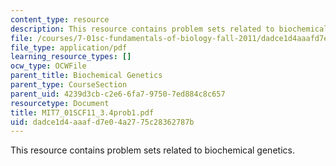```yaml
---
content_type: resource
description: This resource contains problem sets related to biochemical genetics.
file: /courses/7-01sc-fundamentals-of-biology-fall-2011/dadce1d4aaafd7e04a2775c28362787b_MIT7_01SCF11_3.4prob1.pdf
file_type: application/pdf
learning_resource_types: []
ocw_type: OCWFile
parent_title: Biochemical Genetics
parent_type: CourseSection
parent_uid: 4239d3cb-c2e6-6fa7-9750-7ed884c8c657
resourcetype: Document
title: MIT7_01SCF11_3.4prob1.pdf
uid: dadce1d4-aaaf-d7e0-4a27-75c28362787b
---
```

This resource contains problem sets related to biochemical genetics.